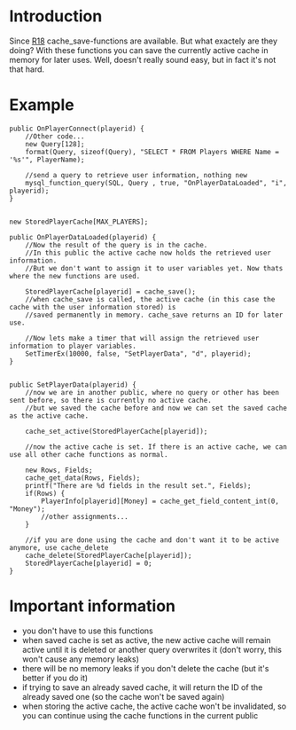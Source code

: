 # Introduction #

Since [R18](https://code.google.com/p/sa-mp-mysql-plugin/source/detail?r=18) cache\_save-functions are available. But what exactely are they doing?
With these functions you can save the currently active cache in memory for later uses. Well, doesn't really sound easy, but in fact it's not that hard.


# Example #

```
public OnPlayerConnect(playerid) {
    //Other code...
    new Query[128];
    format(Query, sizeof(Query), "SELECT * FROM Players WHERE Name = '%s'", PlayerName);
    
    //send a query to retrieve user information, nothing new
    mysql_function_query(SQL, Query , true, "OnPlayerDataLoaded", "i", playerid);
}


new StoredPlayerCache[MAX_PLAYERS];

public OnPlayerDataLoaded(playerid) {
    //Now the result of the query is in the cache. 
    //In this public the active cache now holds the retrieved user information.
    //But we don't want to assign it to user variables yet. Now thats where the new functions are used.

    StoredPlayerCache[playerid] = cache_save();
    //when cache_save is called, the active cache (in this case the cache with the user information stored) is 
    //saved permanently in memory. cache_save returns an ID for later use.
    
    //Now lets make a timer that will assign the retrieved user information to player variables.
    SetTimerEx(10000, false, "SetPlayerData", "d", playerid);
}


public SetPlayerData(playerid) {
    //now we are in another public, where no query or other has been sent before, so there is currently no active cache.
    //but we saved the cache before and now we can set the saved cache as the active cache.

    cache_set_active(StoredPlayerCache[playerid]);

    //now the active cache is set. If there is an active cache, we can use all other cache functions as normal.

    new Rows, Fields;
    cache_get_data(Rows, Fields);
    printf("There are %d fields in the result set.", Fields);
    if(Rows) {
        PlayerInfo[playerid][Money] = cache_get_field_content_int(0, "Money");
        //other assignments...
    }

    //if you are done using the cache and don't want it to be active anymore, use cache_delete
    cache_delete(StoredPlayerCache[playerid]);
    StoredPlayerCache[playerid] = 0;
}
```

# Important information #

  * you don't have to use this functions
  * when saved cache is set as active, the new active cache will remain active until it is deleted or another query overwrites it (don't worry, this won't cause any memory leaks)
  * there will be no memory leaks if you don't delete the cache (but it's better if you do it)
  * if trying to save an already saved cache, it will return the ID of the already saved one (so the cache won't be saved again)
  * when storing the active cache, the active cache won't be invalidated, so you can continue using the cache functions in the current public